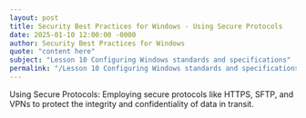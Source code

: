 ```yaml
---
layout: post
title: Security Best Practices for Windows - Using Secure Protocols
date: 2025-01-10 12:00:00 -0000
author: Security Best Practices for Windows
quote: "content here"
subject: "Lesson 10 Configuring Windows standards and specifications"
permalink: "/Lesson 10 Configuring Windows standards and specifications/Security Best Practices for Windows/Security Best Practices for Windows - Using Secure Protocols"
---
```


Using Secure Protocols: Employing secure protocols like HTTPS, SFTP, and VPNs to protect the integrity and confidentiality of data in transit.
